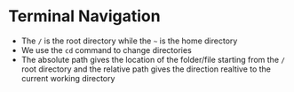 # Terminal Navigation

- The `/` is the root directory while the `~` is the home directory
- We use the `cd` command to change directories
- The absolute path gives the location of the folder/file starting from the `/` root directory and the relative path gives the direction realtive to the current working directory
